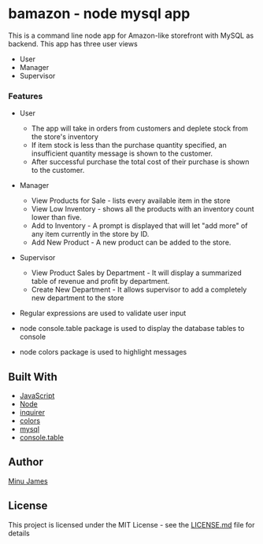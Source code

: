 # bamazon - node mysql app
This is a command line node app for Amazon-like storefront with MySQL as backend.
This app has three user views
* User
* Manager
* Supervisor

### Features
* User
  * The app will take in orders from customers and deplete stock from the store's inventory
  * If item stock is less than the purchase quantity specified, an insufficient quantity message is shown to the customer.
  * After successful purchase the total cost of their purchase is shown to the customer.
* Manager
  * View Products for Sale - lists every available item in the store
  * View Low Inventory - shows all the products with an inventory count lower than five.
  * Add to Inventory - A prompt is displayed that will let "add more" of any item currently in the store by ID.
  * Add New Product - A new product can be added to the store.
* Supervisor
  * View Product Sales by Department - It will display a summarized table of revenue and profit by department.
  * Create New Department - It allows supervisor to add a completely new department to the store

* Regular expressions are used to validate user input
* node console.table package is used to display the database tables to console
* node colors package is used to highlight messages

## Built With
* [JavaScript](https://www.javascript.com/)
* [Node](https://nodejs.org/en/)
* [inquirer](https://www.npmjs.com/package/inquirer)
* [colors](https://www.npmjs.com/package/colors)
* [mysql](https://www.npmjs.com/package/node-mysql)
* [console.table](https://www.npmjs.com/package/console.table)

## Author
[Minu James](https://minujames.github.io/)

## License
This project is licensed under the MIT License - see the [LICENSE.md](LICENSE.md) file for details





